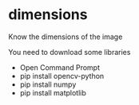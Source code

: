# dimensions
Know the dimensions of the image

You need to download some libraries

- Open Command Prompt
- pip install opencv-python
- pip install numpy
- pip install matplotlib
